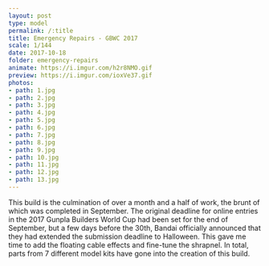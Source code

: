 ```yaml
---
layout: post
type: model
permalink: /:title
title: Emergency Repairs - GBWC 2017
scale: 1/144
date: 2017-10-18
folder: emergency-repairs
animate: https://i.imgur.com/h2r8NMO.gif
preview: https://i.imgur.com/ioxVe37.gif
photos:
- path: 1.jpg
- path: 2.jpg
- path: 3.jpg
- path: 4.jpg
- path: 5.jpg
- path: 6.jpg
- path: 7.jpg
- path: 8.jpg
- path: 9.jpg
- path: 10.jpg
- path: 11.jpg
- path: 12.jpg
- path: 13.jpg													
---
```


This build is the culmination of over a month and a half of work, the brunt of which was completed in September. The original deadline for online entries in the 2017 Gunpla Builders World Cup had been set for the end of September, but a few days before the 30th, Bandai officially announced that they had extended the submission deadline to Halloween. This gave me time to add the floating cable effects and fine-tune the shrapnel. In total, parts from 7 different model kits have gone into the creation of this build. 
